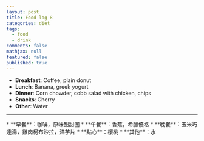```yaml
---
layout: post
title: Food log 8
categories: diet
tags: 
  - food
  - drink
comments: false
mathjax: null
featured: false
published: true
---
```


* **Breakfast**: Coffee, plain donut
* **Lunch**: Banana, greek yogurt 
* **Dinner**: Corn chowder, cobb salad with chicken, chips
* **Snacks**: Cherry
* **Other**: Water
<hr>
* **早餐**：咖啡，原味甜甜圈
* **午餐**：香蕉，希臘優格
* **晚餐**：玉米巧達湯，雞肉柯布沙拉，洋芋片
* **點心**：櫻桃
* **其他**：水

